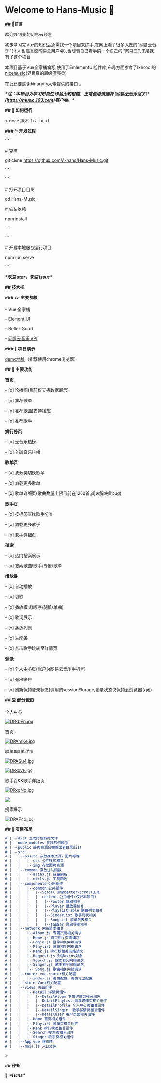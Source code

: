 <h1 **align**="center">Welcome to Hans-Music 👋</h1>



**## :speech_balloon:前言**



欢迎来到我的网易云频道  

初步学习完Vue的知识后急需找一个项目来练手,在网上看了很多人做的"网易云音乐"(本人也是重度网易云用户😂),也想着自己着手搞一个自己的''网易云'',于是就有了这个项目    

本项目基于Vue全家桶编写,使用了EmlementUI组件库,布局方面参考了lxhcool的[nicemusic](http://nicenav.cn/desktop-music/#/home)(界面真的超级漂亮😉)

在此还要感谢binaryify大佬提供的接口 。

***\*注：本项目为学习阶段性作品比较粗糙，正常使用请选择*** [**网易云音乐官方**]****(https://music.163.com)客户端。\****


**## 🚀 如何运行**


\> node 版本 `[12.18.1]`


**### ✨ 开发过程**


\```

\# 克隆

git clone https://github.com/A-hans/Hans-Music.git

\```


\```

\# 打开项目目录

cd Hans-Music



\# 安装依赖

npm install

\```


\```

\# 开启本地服务运行项目

npm run serve

\```


***\*欢迎 star，欢迎 issue\****


**## 技术栈**

**### :point_right: 主要依赖**

\- Vue 全家桶

\- Element UI

\- Better-Scroll

\- [网易云音乐 API](https://binaryify.github.io/NeteaseCloudMusicApi/#/)


**### :clap: 项目演示**


[demo地址](http://47.115.119.92/)（推荐使用chrome浏览器)


**## :mega: 主要功能**

**首页**

\- [x] 轮播图(目前仅支持数据展示)

\- [x] 推荐歌单

\- [x] 推荐歌曲(支持播放)

\- [x] 推荐歌手

**排行榜页**

\- [x] 云音乐热榜

\- [x] 全球音乐热榜

**歌单页**

\- [x] 按分类切换歌单

\- [x] 加载更多歌单

\- [x] 歌单详细页(歌曲数量上限目前在1200首,尚未解决此bug)

**歌手页**

\- [x] 按标签查找歌手分类

\- [x] 加载更多歌手

\- [x] 歌手详细页

**搜索**

\- [x] 热门搜索展示

\- [x] 搜索歌曲/歌手/专辑/歌单

**播放器**

\- [x] 自动播放

\- [x] 切歌

\- [x] 播放模式(顺序/随机/单曲)

\- [x] 歌词展示  

\- [x] 播放列表

\- [x] 进度条

\- [x] 点击歌手跳转至详情页

**登录**

\- [x] 个人中心页(账户为网易云音乐手机号)

\- [x] 退出账户

\- [x] 刷新保持登录状态(调用的sessionStorage,登录状态仅保持到浏览器关闭)

**## :computer: 部分截图**



个人中心

[![DRkbEn.jpg](https://s3.ax1x.com/2020/11/30/DRkbEn.jpg)](https://imgchr.com/i/DRkbEn)



首页

[![DRAmKe.jpg](https://s3.ax1x.com/2020/11/30/DRAmKe.jpg)](https://imgchr.com/i/DRAmKe)





歌单&歌单详情

[![DRASu4.jpg](https://s3.ax1x.com/2020/11/30/DRASu4.jpg)](https://imgchr.com/i/DRASu4)



[![DRkxvF.jpg](https://s3.ax1x.com/2020/11/30/DRkxvF.jpg)](https://imgchr.com/i/DRkxvF)

  

歌手页&&歌手详细页

[![DRkqNq.jpg](https://s3.ax1x.com/2020/11/30/DRkqNq.jpg)](https://imgchr.com/i/DRkqNq)

[![](https://s3.ax1x.com/2020/11/30/DRkL40.jpg)](https://imgchr.com/i/DRkL40)



搜索展示

[![DRAF4x.jpg](https://s3.ax1x.com/2020/11/30/DRAF4x.jpg)](https://imgchr.com/i/DRAF4x)





**## :page_with_curl: 项目布局**

```markdown
# | --dist 生成打包后的文件
# | --node_modules 安装的依赖包
# | --public 静态资源会被输出到目录dist
# | --src
# |   |--assets 存放静态资源，图片等等
# |   |   |--css 公共样式相关
# |   |   |--img 存放图片资源
# |   |--common 存放公共函数
# |   |   |--alias.js 变量别名
# |   |   |--utils.js 工具函数
# |   |--components 公用组件
# |   |   |--common 公共组件
# |   |   |   |--Scroll 封装better-scroll工具
# |   |   |   |--content 公共组件(仅限本项目)
# |   |   |   |   |--Footer 底部相关
# |   |   |   |   |--Player 播放器相关
# |   |   |   |   |--PlaylistTable 歌曲列表相关
# |   |   |   |   |--SingerList 歌手列表相关
# |   |   |   |   |--SongList 歌单列表相关
# |   |   |   |   |--TabBar 顶部导航相关
# |   |--network 网络请求相关
# |   |   |--Album.js 专辑页面相关请求
# |   |   |--Home.js 首页相关页面请求
# |   |   |--Login.js 登录相关网络请求
# |   |   |--Playlist 歌单相关网络请求
# |   |   |--Rank.js 排行榜相关网络请求
# |   |   |--Request.js 封装axios对象
# |   |   |--Search.js 搜索相关网络请求
# |   |   |--Singer.js 歌手相关网络请求
# |   |   |-- Song.js 歌曲相关网络请求
# |   |--router vue-router相关配置
# |   |   |--index.js 路由配置，路由守卫配置
# |   |--store Vuex相关配置
# |   |--views 页面组件
# |   |   |--Detail 详情页组件
# |   |   |   |--DetailAlbum 专辑详情页相关组件
# |   |   |   |--DetailPlaylist 歌单详情页相关组件
# |   |   |   |--DetailProfile 个人中心页相关组件
# |   |   |   |--DetailSinger  歌手详情页相关组件
# |   |   |   |--DetailUser 用户页面相关组件
# |   |   |--Home 首页相关组件
# |   |   |--Playlist 歌单页相关组件
# |   |   |--Rank 排行榜页相关组件
# |   |   |--Search 搜索页相关组件
# |   |   |--Singer 歌手页相关组件
# |   |--App.vue 根组件
# |   |--main.js 入口文件
```

\>



**## 作者**



👤 ***\*Hans\****
